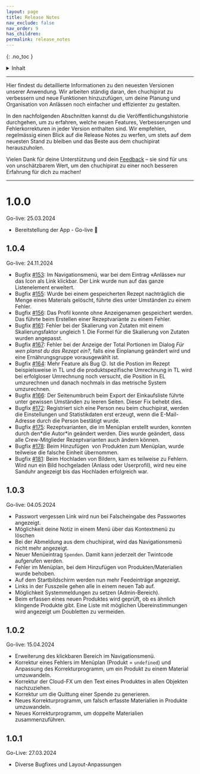 ```yaml
---
layout: page
title: Release Notes
nav_exclude: false
nav_order: 9
has_children: 
permalink: release_notes
---
```

{: .no_toc }

<details markdown="block">
  <summary>
    Inhalt
  </summary>
  {: .text-delta }
- TOC
{:toc}
</details>

---

Hier findest du detaillierte Informationen zu den neuesten Versionen unserer Anwendung. Wir arbeiten ständig daran, den chuchipirat zu verbessern und neue Funktionen hinzuzufügen, um deine Planung und Organisation von Anlässen noch einfacher und effizienter zu gestalten.

In den nachfolgenden Abschnitten kannst du die Veröffentlichungshistorie durchgehen, um zu erfahren, welche neuen Features, Verbesserungen und Fehlerkorrekturen in jeder Version enthalten sind. Wir empfehlen, regelmässig einen Blick auf die Release Notes zu werfen, um stets auf dem neuesten Stand zu bleiben und das Beste aus dem chuchipirat herauszuholen.

Vielen Dank für deine Unterstützung und dein [Feedback](mailto:hallo@chuchipirat.ch?subject=Mein%20Feedback%20zum%20chuchipirat) – sie sind für uns von unschätzbarem Wert, um den chuchipirat zu einer noch besseren Erfahrung für dich zu machen!

---

# 1.0.0
Go-live: 25.03.2024
* Bereitstellung der App - Go-live 🎉

## 1.0.4
Go-live: 24.11.2024
* Bugfix [#153](https://github.com/gcettuzz/chuchipirat/issues/153): Im Navigationsmenü, war bei dem Eintrag «Anlässe» nur das Icon als Link klickbar. Der Link wurde nun auf das ganze Listenelement erweitert.
* Bugfix [#155](https://github.com/gcettuzz/chuchipirat/issues/155): Wurde bei einem gespeicherten Rezept nachträglich die Menge eines Materials gelöscht, führte dies unter Umständen zu einem Fehler. 
* Bugfix [#156](https://github.com/gcettuzz/chuchipirat/issues/156): Das Profil konnte ohne Anzeigenamen gespeichert werden. Das führte beim Erstellen einer Rezeptvariante zu einem Fehler. 
* Bugfix [#161](https://github.com/gcettuzz/chuchipirat/issues/161): Fehler bei der Skalierung von Zutaten mit einem Skalierungsfaktor ungleich 1. Die Formel für die Skalierung von Zutaten wurden angepasst.  
* Bugfix [#167](https://github.com/gcettuzz/chuchipirat/issues/167): Fehler bei der Anzeige der Total Portionen im Dialog _Für wen planst du das Rezept ein?_, falls eine Einplanung geändert wird und eine Ernährungsgruppe vorausgewählt ist. 
* Bugfix [#164](https://github.com/gcettuzz/chuchipirat/issues/164): Mehr Feature als Bug 😉. Ist die Postion im Rezept beispielsweise in TL und die produktspezifische Umrechnung in TL wird bei erfolgloser Umrechnung noch versucht, die Position in EL umzurechnen und danach nochmals in das metrische System umzurechnen. 
* Bugfix [#166](https://github.com/gcettuzz/chuchipirat/issues/166): Der Seitenumbruch beim Export der Einkaufsliste führte unter gewissen Umständen zu leeren Seiten. Dieser Fix behebt dies.
* Bugfix [#172](https://github.com/gcettuzz/chuchipirat/issues/172): Registriert sich eine Person neu beim chuchipirat, werden die Einstellungen und Statistikdaten erst erzeugt, wenn die E-Mail-Adresse durch die Person bestätigt wurde. 
* Bugfix [#175](https://github.com/gcettuzz/chuchipirat/issues/175): Rezeptvarianten, die im Menüplan erstellt wurden, konnten durch den\*die Autor\*in geändert werden. Dies wurde geändert, dass alle Crew-Mitglieder Rezeptvarianten auch ändern können.
* Bugfix [#178](https://github.com/gcettuzz/chuchipirat/issues/178): Beim Hinzufügen  von Produkten zum Menüplan, wurde teilweise die falsche Einheit übernommen.
* Bugfix [#181](https://github.com/gcettuzz/chuchipirat/issues/181): Beim Hochladen von Bildern, kam es teilweise zu Fehlern. Wird nun ein Bild hochgeladen (Anlass oder Userprofil), wird neu eine Sanduhr angezeigt bis das Hochladen erfolgreich war. 
 
## 1.0.3 
Go-live: 04.05.2024
* Passwort vergessen Link wird nun bei Falscheingabe des Passwortes angezeigt.
* Möglichkeit deine Notiz in einem Menü über das Kontextmenü zu löschen
* Bei der Abmeldung aus dem chuchipirat, wird das Navigationsmenü nicht mehr angezeigt.
* Neuer Menüeintrag `Spenden`. Damit kann jederzeit der Twintcode aufgerufen werden. 
* Fehler im Menüplan, bei dem Hinzufügen von Produkten/Materialien wurde behoben.
* Auf dem Startbildschirm werden nun mehr Feedeinträge angezeigt.
* Links in der Fusszeile gehen alle in einem neuen Tab auf. 
* Möglichkeit Systemmeldungen zu setzen (Admin-Bereich).
* Beim erfassen eines neuen Produktes wird geprüft, ob es ähnlich klingende Produkte gibt. Eine Liste mit möglichen Übereinstimmungen wird angezeigt um Doubletten zu vermeiden.

## 1.0.2
Go-live: 15.04.2024
* Erweiterung des klickbaren Bereich im Navigationsmenü.
* Korrektur eines Fehlers im Menüplan (Produkt = `undefined`) und Anpassung des Korrekturprogramm, um ein Produkt zu einem Material umzuwandeln.
* Korrektur der Cloud-FX um den Text eines Produktes in allen Objekten nachzuziehen. 
* Korrektur um die Quittung einer Spende zu generieren.
* Neues Korrekturprogramm, um falsch erfasste Materialien in Produkte umzuwandeln.
* Neues Korrekturprogramm, um doppelte Materialien zusammenzuführen. 

## 1.0.1
Go-Live: 27.03.2024
* Diverse Bugfixes und Layout-Anpassungen


